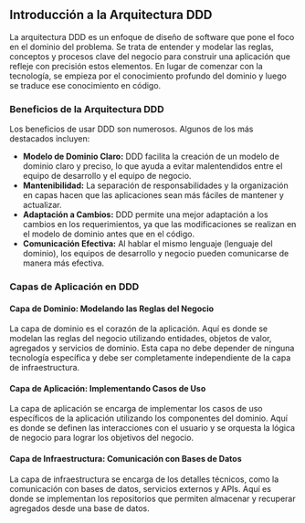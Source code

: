 
## Introducción a la Arquitectura DDD

La arquitectura DDD es un enfoque de diseño de software que pone el foco en el dominio del problema. Se trata de entender y modelar las reglas, conceptos y procesos clave del negocio para construir una aplicación que refleje con precisión estos elementos. En lugar de comenzar con la tecnología, se empieza por el conocimiento profundo del dominio y luego se traduce ese conocimiento en código.

### Beneficios de la Arquitectura DDD

Los beneficios de usar DDD son numerosos. Algunos de los más destacados incluyen:

- **Modelo de Dominio Claro:** DDD facilita la creación de un modelo de dominio claro y preciso, lo que ayuda a evitar malentendidos entre el equipo de desarrollo y el equipo de negocio.
- **Mantenibilidad:** La separación de responsabilidades y la organización en capas hacen que las aplicaciones sean más fáciles de mantener y actualizar.
- **Adaptación a Cambios:** DDD permite una mejor adaptación a los cambios en los requerimientos, ya que las modificaciones se realizan en el modelo de dominio antes que en el código.
- **Comunicación Efectiva:** Al hablar el mismo lenguaje (lenguaje del dominio), los equipos de desarrollo y negocio pueden comunicarse de manera más efectiva.

### Capas de Aplicación en DDD

#### **Capa de Dominio: Modelando las Reglas del Negocio**

La capa de dominio es el corazón de la aplicación. Aquí es donde se modelan las reglas del negocio utilizando entidades, objetos de valor, agregados y servicios de dominio. Esta capa no debe depender de ninguna tecnología específica y debe ser completamente independiente de la capa de infraestructura.

#### **Capa de Aplicación: Implementando Casos de Uso**

La capa de aplicación se encarga de implementar los casos de uso específicos de la aplicación utilizando los componentes del dominio. Aquí es donde se definen las interacciones con el usuario y se orquesta la lógica de negocio para lograr los objetivos del negocio.

#### **Capa de Infraestructura: Comunicación con Bases de Datos**

La capa de infraestructura se encarga de los detalles técnicos, como la comunicación con bases de datos, servicios externos y APIs. Aquí es donde se implementan los repositorios que permiten almacenar y recuperar agregados desde una base de datos.